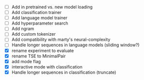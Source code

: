 - [ ] Add in pretrained vs. new model loading
- [ ] Add classification trainer 
- [ ] Add language model trainer 
- [ ] Add hyperparameter search 
- [ ] Add ngram 
- [ ] Add custom tokenizer 
- [ ] Add compatibility with marty's neural-complexity
- [ ] Handle longer sequences in language models (sliding window?)
- [X] rename experiment to evaluate
- [X] rename TSE to MinimalPair
- [X] add mode flag 
- [X] interactive mode with classification
- [X] Handle longer sequences in classification (truncate)
